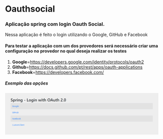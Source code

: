 # Oauthsocial
### Aplicação spring com login Oauth Social.
Nessa aplicação é feito o login utilizando o Google, GitHub e Facebook

#### Para testar a aplicação com um dos provedores será necessário criar uma configuração no provedor no qual deseja realizar os testes
1. **Google**=https://developers.google.com/identity/protocols/oauth2
2. **Github**=https://docs.github.com/pt/rest/apps/oauth-applications
3. **Facebook**=https://developers.facebook.com/

##### Exemplo das opções
![img.png](img.png)
